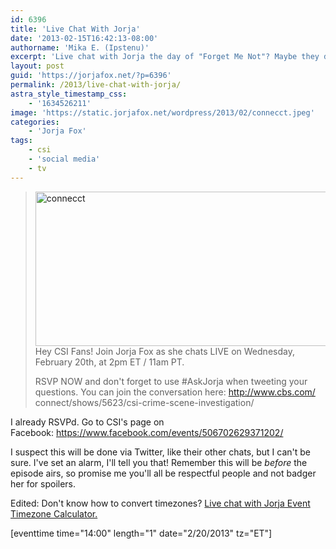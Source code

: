 ```yaml
---
id: 6396
title: 'Live Chat With Jorja'
date: '2013-02-15T16:42:13-08:00'
authorname: 'Mika E. (Ipstenu)'
excerpt: 'Live chat with Jorja the day of "Forget Me Not"? Maybe they do like us!'
layout: post
guid: 'https://jorjafox.net/?p=6396'
permalink: /2013/live-chat-with-jorja/
astra_style_timestamp_css:
    - '1634526211'
image: 'https://static.jorjafox.net/wordpress/2013/02/connecct.jpeg'
categories:
    - 'Jorja Fox'
tags:
    - csi
    - 'social media'
    - tv
---
```


<blockquote><a href="//static.jorjafox.net/wordpress/2013/02/connecct.jpeg"><img class="aligncenter size-large wp-image-6397" alt="connecct" src="//static.jorjafox.net/wordpress/2013/02/connecct.jpeg" width="600" height="247" /></a>Hey CSI Fans! Join Jorja Fox as she chats LIVE on Wednesday, February 20th, at 2pm ET / 11am PT.

RSVP NOW and don't forget to use #AskJorja when tweeting your questions.
You can join the conversation here:
<a href="http://www.cbs.com/connect/shows/5623/csi-crime-scene-investigation/" target="_blank" rel="nofollow nofollow">http://www.cbs.com/<wbr />connect/shows/5623/<wbr />csi-crime-scene-investigati<wbr />on/</a></blockquote>
I already RSVPd. Go to CSI's page on Facebook: <a href=" https://www.facebook.com/events/506702629371202/">https://www.facebook.com/events/506702629371202/</a>

I suspect this will be done via Twitter, like their other chats, but I can't be sure. I've set an alarm, I'll tell you that! Remember this will be _before_ the episode airs, so promise me you'll all be respectful people and not badger her for spoilers.

Edited: Don't know how to convert timezones? <a href="http://www.timeanddate.com/worldclock/fixedtime.html?msg=Live+Chat+with+Jorja&amp;iso=20130220T14&amp;p1=179">Live chat with Jorja Event Timezone Calculator.</a>

[eventtime time="14:00" length="1" date="2/20/2013" tz="ET"]
